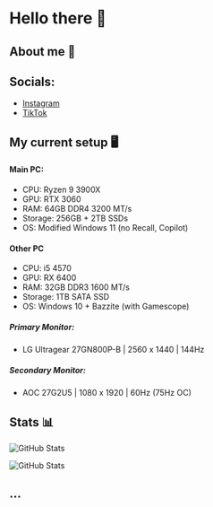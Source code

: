 # Hello there 👋

## About me 👤

## Socials: 
- [Instagram](https://www.instagram.com/_henri.161)
- [TikTok](https://www.tiktok.com/@_mcxt)

## My current setup 🖥️
  
#### Main PC:
- CPU: Ryzen 9 3900X
- GPU: RTX 3060
- RAM: 64GB DDR4 3200 MT/s
- Storage: 256GB + 2TB SSDs
- OS: Modified Windows 11 (no Recall, Copilot)

#### Other PC
- CPU: i5 4570
- GPU: RX 6400
- RAM: 32GB DDR3 1600 MT/s
- Storage: 1TB SATA SSD
- OS: Windows 10 + Bazzite (with Gamescope)

##### Primary Monitor:
- LG Ultragear 27GN800P-B | 2560 x 1440 | 144Hz
##### Secondary Monitor:
- AOC 27G2U5 | 1080 x 1920 | 60Hz (75Hz OC)

## Stats 📊

![GitHub Stats](https://github-readme-stats.vercel.app/api?username=NoobieDevX&theme=nord&show_icons=true&hide_border=true&count_private=true)

![GitHub Stats](https://github-readme-stats.vercel.app/api/top-langs/?username=NoobieDevX&theme=nord&show_icons=true&hide_border=true&layout=compact)

## ...
